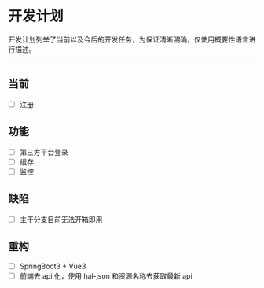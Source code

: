 开发计划
=======

开发计划列举了当前以及今后的开发任务，为保证清晰明确，仅使用概要性语言进行描述。

---

## 当前

- [ ] 注册

## 功能

- [ ] 第三方平台登录
- [ ] 缓存
- [ ] 监控

## 缺陷

- [ ] 主干分支目前无法开箱即用

## 重构

- [ ] SpringBoot3 + Vue3
- [ ] 前端去 api 化，使用 hal-json 和资源名称去获取最新 api
